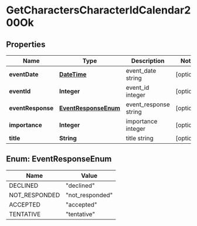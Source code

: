 
# GetCharactersCharacterIdCalendar200Ok

## Properties
Name | Type | Description | Notes
------------ | ------------- | ------------- | -------------
**eventDate** | [**DateTime**](DateTime.md) | event_date string |  [optional]
**eventId** | **Integer** | event_id integer |  [optional]
**eventResponse** | [**EventResponseEnum**](#EventResponseEnum) | event_response string |  [optional]
**importance** | **Integer** | importance integer |  [optional]
**title** | **String** | title string |  [optional]


<a name="EventResponseEnum"></a>
## Enum: EventResponseEnum
Name | Value
---- | -----
DECLINED | &quot;declined&quot;
NOT_RESPONDED | &quot;not_responded&quot;
ACCEPTED | &quot;accepted&quot;
TENTATIVE | &quot;tentative&quot;



